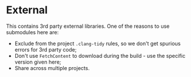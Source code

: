 # External

This contains 3rd party external libraries. One of the reasons to use submodules
here are:

- Exclude from the project `.clang-tidy` rules, so we don't get spurious errors
  for 3rd party code;
- Don't use `FetchContent` to download during the build - use the specific
  version given here;
- Share across multiple projects.
